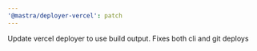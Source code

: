 ```yaml
---
'@mastra/deployer-vercel': patch
---
```


Update vercel deployer to use build output. Fixes both cli and git deploys
